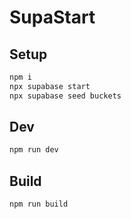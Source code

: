 # SupaStart

## Setup

```bash
npm i
npx supabase start
npx supabase seed buckets
```

## Dev

```bash
npm run dev
```

## Build

```bash
npm run build
```
